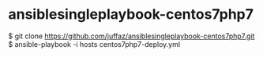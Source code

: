 # ansiblesingleplaybook-centos7php7  

$ git clone https://github.com/juffaz/ansiblesingleplaybook-centos7php7.git  
$ ansible-playbook -i hosts centos7php7-deploy.yml  

